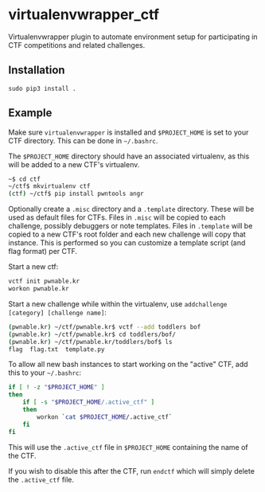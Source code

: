 # virtualenvwrapper_ctf

Virtualenvwrapper plugin to automate environment setup for participating in CTF competitions and related challenges.

## Installation

```
sudo pip3 install .
```

## Example

Make sure `virtualenvwrapper` is installed and `$PROJECT_HOME` is set to your CTF directory.  This can be done in `~/.bashrc`.

The `$PROJECT_HOME` directory should have an associated virtualenv, as this will be added to a new CTF's virtualenv.

```bash
~$ cd ctf
~/ctf$ mkvirtualenv ctf
(ctf) ~/ctf$ pip install pwntools angr
```

Optionally create a `.misc` directory and a `.template` directory.  These will be used as default files for CTFs.  Files in `.misc` will be copied to each challenge, possibly debuggers or note templates. Files in `.template` will be copied to a new CTF's root folder and each new challenge will copy that instance.  This is performed so you can customize a template script (and flag format) per CTF.

Start a new ctf:
```bash
vctf init pwnable.kr
workon pwnable.kr
```

Start a new challenge while within the virtualenv, use `addchallenge [category] [challenge name]`:
```bash
(pwnable.kr) ~/ctf/pwnable.kr$ vctf --add toddlers bof
(pwnable.kr) ~/ctf/pwnable.kr$ cd toddlers/bof/
(pwnable.kr) ~/ctf/pwnable.kr/toddlers/bof$ ls
flag  flag.txt  template.py
```

To allow all new bash instances to start working on the "active" CTF, add this to your `~/.bashrc`:
```bash
if [ ! -z "$PROJECT_HOME" ]
then
    if [ -s "$PROJECT_HOME/.active_ctf" ]
    then
        workon `cat $PROJECT_HOME/.active_ctf`
    fi
fi
```
This will use the `.active_ctf` file in `$PROJECT_HOME` containing the name of the CTF.

If you wish to disable this after the CTF, run `endctf` which will simply delete the `.active_ctf` file.
